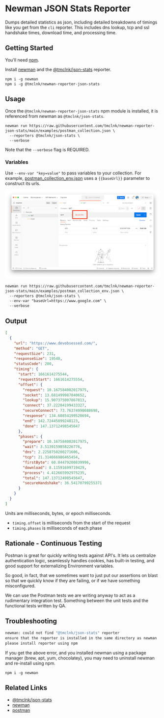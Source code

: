 # Newman JSON Stats Reporter

Dumps detailed statistics as json, including detailed breakdowns of timings 
like you get from the `cli` reporter. This includes dns lookup,
tcp and ssl handshake times, download time, and processing time.

## Getting Started 

You'll need [npm](https://docs.npmjs.com/cli/v8/configuring-npm/install).

Install [newman] and the [@tmclnk/json-stats] reporter.

```shell
npm i -g newman
npm i -g @tmclnk/newman-reporter-json-stats
```

## Usage

Once the `@tmclnk/newman-reporter-json-stats` npm module is installed, it is referenced from newman
as `@tmclnk/json-stats`.

```shell
newman run https://raw.githubusercontent.com/tmclnk/newman-reporter-json-stats/main/examples/postman_collection.json \
  --reporters @tmclnk/json-stats \
  --verbose
```

Note that the `--verbose` flag is REQUIRED.

### Variables

Use `--env-var "key=value"` to pass variables to your collection. For example, [postman_collection_env.json] uses
a `{{baseUrl}}` parameter to construct its urls.

![env-screenshot](./docs/env_screenshot.png)

```shell
newman run https://raw.githubusercontent.com/tmclnk/newman-reporter-json-stats/main/examples/postman_collection_env.json \
  --reporters @tmclnk/json-stats \
  --env-var "baseUrl=https://www.google.com" \
  --verbose
```

## Output

```json
[
  {
    "url": "https://www.devobsessed.com/",
    "method": "GET",
    "requestSize": 231,
    "responseSize": 19548,
    "statusCode": 200,
    "timing": {
      "start": 1661614275544,
      "requestStart": 1661614275554,
      "offset": {
        "request": 10.167584002017975,
        "socket": 13.681499987840652,
        "lookup": 15.907375007867813,
        "connect": 37.22204199433327,
        "secureConnect": 73.76374998688698,
        "response": 134.60854199528694,
        "end": 142.72445899248123,
        "done": 147.13712498545647
      },
      "phases": {
        "prepare": 10.167584002017975,
        "wait": 3.5139159858226776,
        "dns": 2.2258750200271606,
        "tcp": 21.314666986465454,
        "firstByte": 60.84479200839996,
        "download": 8.11591699719429,
        "process": 4.412665992975235,
        "total": 147.13712498545647,
        "secureHandshake": 36.54170799255371
      }
    }
  }
]
```

Units are milliseconds, bytes, or epoch milliseconds.

- `timing.offset` is milliseconds from the start of the request
- `timing.phases` is milliseconds of each phase

## Rationale - Continuous Testing

Postman is great for quickly writing tests against API's. It lets us centralize
authentication logic, seamlessly handles cookies, has built-in testing, and
good support for externalizing Environment variables.

So good, in fact, that we sometimes want to just put our assertions on blast so that
we quickly know if they are failing, or if we have something misconfigured.

We can use the Postman tests we are writing anyway to act as a rudimentary integration
test. Something between the unit tests and the functional tests written by QA.

## Troubleshooting

```sh
newman: could not find "@tmclnk/json-stats" reporter
ensure that the reporter is installed in the same directory as newman
please install reporter using npm
```

If you get the above error, and you installed newman using a package
manager (brew, apt, yum, chocolatey), you may need to uninstall newman and re-install
using npm.

```shell
npm i -g newman
```

## Related Links

* [@tmclnk/json-stats]
* [newman]
* [postman]

[@tmclnk/json-stats]: https://www.npmjs.com/package/@tmclnk/newman-reporter-json-stats
[postman]: https://www.postman.com/
[newman]: https://github.com/postmanlabs/newman
[postman_collection_env.json]: ./examples/postman_collection_env.json
